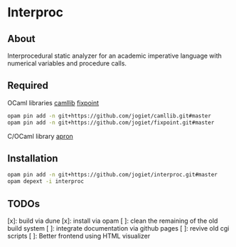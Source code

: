 Interproc
=========

About
-----
Interprocedural static analyzer for an academic imperative language with
numerical variables and procedure calls.

Required
--------
OCaml libraries
  [camllib](http://gforge.inria.fr/projects/bjeannet/)
  [fixpoint](http://gforge.inria.fr/projects/bjeannet/)


```bash
opam pin add -n git+https://github.com/jogiet/camllib.git#master
opam pin add -n git+https://github.com/jogiet/fixpoint.git#master
```

C/OCaml library
  [apron](http://svn.cri.ensmp.fr/apron)

Installation
------------

```bash
opam pin add -n git+https://github.com/jogiet/interproc.git#master
opam depext -i interproc
```

TODOs
-----

[x]: build via dune
[x]: install via opam
[ ]: clean the remaining of the old build system
[ ]: integrate documentation via github pages
[ ]: revive old cgi scripts
[ ]: Better frontend using HTML visualizer


